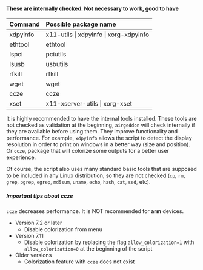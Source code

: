 #### These are internally checked. Not necessary to work, good to have

 Command  | Possible package name                  
:---------|:---------------------------------------
 xdpyinfo | x11-utils \| xdpyinfo \| xorg-xdpyinfo
 ethtool  | ethtool                                
 lspci    | pciutils                               
 lsusb    | usbutils                               
 rfkill   | rfkill                                 
 wget     | wget                                   
 ccze     | ccze                                   
 xset     | x11-xserver-utils \| xorg-xset         

It is highly recommended to have the internal tools installed. These tools are not checked as validation at the  beginning, `airgeddon` will check internally if they are available before using them. They improve functionality and performance. For example, `xdpyinfo` allows the script to detect the display resolution in order to print on windows in a better way (size and position). Or `ccze`, package that will colorize some outputs for a better user experience.

Of course, the script also uses many standard basic tools that are supposed to be included in any Linux distribution, so they are not checked (`cp`, `rm`, `grep`, `pgrep`, `egrep`, `md5sum`, `uname`, `echo`, `hash`, `cat`, `sed`, etc).

##### Important tips about ccze

`ccze` decreases performance. It is NOT recommended for **arm** devices.
  * Version 7.2 or later
    * Disable colorization from menu
  * Version 7.11
    * Disable colorization by replacing the flag `allow_colorization=1` with `allow_colorization=0` at the beginning of the script
  * Older versions
    * Colorization feature with `ccze` does not exist